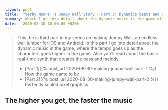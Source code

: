 ```yaml
---
layout: post
title:  "Verby Nouns: a Jumpy Wall Story - Part 3: Dynamics beats and synths"
summary: Where I go into detail about the dynamic music in the game with variable bpm and a real-time synth to boot.
date:   2020-08-30 10:00:00 +0200
---
```


>This the is third part in my series on making Jumpy Wall, an endless wall jumper for iOS and Android. In this part I go into detail about the dynamic music in the game, where the tempo goes up as the characters goes higher in the game. Also you'll read about the basic real-time synth that creates the bass and melody.
>
>- [Part 1]({% post_url 2020-08-30-making-jumpy-wall-part-1 %}) How the game came to be
>- [Part 2]({% post_url 2020-08-30-making-jumpy-wall-part-2 %}) Perfectly scaled pixel graphics

## The higher you get, the faster the music

